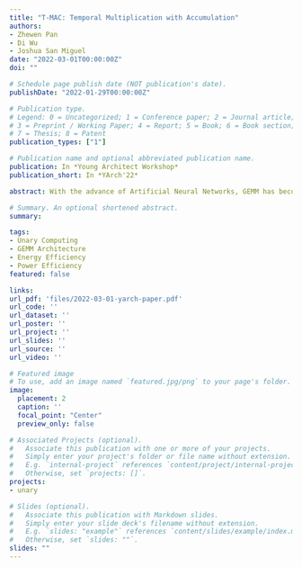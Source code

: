 ```yaml
---
title: "T-MAC: Temporal Multiplication with Accumulation"
authors:
- Zhewen Pan
- Di Wu
- Joshua San Miguel
date: "2022-03-01T00:00:00Z"
doi: ""

# Schedule page publish date (NOT publication's date).
publishDate: "2022-01-29T00:00:00Z"

# Publication type.
# Legend: 0 = Uncategorized; 1 = Conference paper; 2 = Journal article;
# 3 = Preprint / Working Paper; 4 = Report; 5 = Book; 6 = Book section;
# 7 = Thesis; 8 = Patent
publication_types: ["1"]

# Publication name and optional abbreviated publication name.
publication: In *Young Architect Workshop*
publication_short: In *YArch'22*

abstract: With the advance of Artificial Neural Networks, GEMM has become a dominant arithmetic operation in compute-intensive applications. Multipliers contribute to a major portion of area and power consumed by conventional systems. This work proposes T-MAC to improve the power and area efficiency of machine learning accelerators by exploiting a new dimension of computation reuse empowered by Hybrid Unary-Binary computing paradigm. Leveraging the seamless binary interface and internal unary computing kernel, T-MAC achieves higher hardware efficiency and better scalability compared against conventional binary hardware.

# Summary. An optional shortened abstract.
summary:

tags:
- Unary Computing
- GEMM Architecture
- Energy Efficiency
- Power Efficiency
featured: false

links:
url_pdf: 'files/2022-03-01-yarch-paper.pdf'
url_code: ''
url_dataset: ''
url_poster: ''
url_project: ''
url_slides: ''
url_source: ''
url_video: ''

# Featured image
# To use, add an image named `featured.jpg/png` to your page's folder. 
image:
  placement: 2
  caption: ''
  focal_point: "Center"
  preview_only: false

# Associated Projects (optional).
#   Associate this publication with one or more of your projects.
#   Simply enter your project's folder or file name without extension.
#   E.g. `internal-project` references `content/project/internal-project/index.md`.
#   Otherwise, set `projects: []`.
projects:
- unary

# Slides (optional).
#   Associate this publication with Markdown slides.
#   Simply enter your slide deck's filename without extension.
#   E.g. `slides: "example"` references `content/slides/example/index.md`.
#   Otherwise, set `slides: ""`.
slides: ""
---
```

